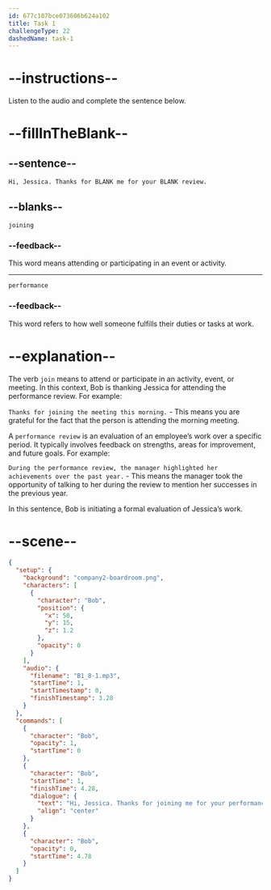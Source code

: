 ```yaml
---
id: 677c107bce073606b624a102
title: Task 1
challengeType: 22
dashedName: task-1
---
```


<!-- (Audio) Bob: Hi, Jessica. Thanks for joining me for your performance review. -->

# --instructions--

Listen to the audio and complete the sentence below.

# --fillInTheBlank--

## --sentence--

`Hi, Jessica. Thanks for BLANK me for your BLANK review.`

## --blanks--

`joining`

### --feedback--

This word means attending or participating in an event or activity.

---

`performance`

### --feedback--

This word refers to how well someone fulfills their duties or tasks at work.

# --explanation--

The verb `join` means to attend or participate in an activity, event, or meeting. In this context, Bob is thanking Jessica for attending the performance review. For example:

`Thanks for joining the meeting this morning.` - This means you are grateful for the fact that the person is attending the morning meeting.

A `performance review` is an evaluation of an employee’s work over a specific period. It typically involves feedback on strengths, areas for improvement, and future goals. For example:

`During the performance review, the manager highlighted her achievements over the past year.` - This means the manager took the opportunity of talking to her during the review to mention her successes in the previous year.

In this sentence, Bob is initiating a formal evaluation of Jessica’s work.

# --scene--

```json
{
  "setup": {
    "background": "company2-boardroom.png",
    "characters": [
      {
        "character": "Bob",
        "position": {
          "x": 50,
          "y": 15,
          "z": 1.2
        },
        "opacity": 0
      }
    ],
    "audio": {
      "filename": "B1_8-1.mp3",
      "startTime": 1,
      "startTimestamp": 0,
      "finishTimestamp": 3.28
    }
  },
  "commands": [
    {
      "character": "Bob",
      "opacity": 1,
      "startTime": 0
    },
    {
      "character": "Bob",
      "startTime": 1,
      "finishTime": 4.28,
      "dialogue": {
        "text": "Hi, Jessica. Thanks for joining me for your performance review.",
        "align": "center"
      }
    },
    {
      "character": "Bob",
      "opacity": 0,
      "startTime": 4.78
    }
  ]
}
```

